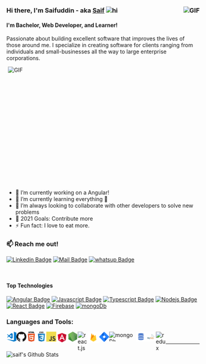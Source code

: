 ### Hi there, I'm Saifuddin - aka [Saif][website] <img src="https://user-images.githubusercontent.com/1303154/88677602-1635ba80-d120-11ea-84d8-d263ba5fc3c0.gif" width="28px" alt="hi">  <img align="right" alt="GIF" src="https://visitor-badge.glitch.me/badge?page_id=u4saif"/>

#### I'm Bachelor, Web Developer, and Learner!
Passionate about building excellent software that improves the lives of those around me. I specialize in creating software for clients ranging from individuals and small-businesses all the way to large enterprise corporations.

 <img align="right" alt="GIF" src="https://www.gottaperson.com/images/freelancer.gif" width="500" height="320"/>
 
- 🔭 I’m currently working on a Angular!
- 🌱 I’m currently learning everything 🤣
- 👯 I’m always looking to collaborate with other developers to solve new problems
- 🚀 2021 Goals: Contribute more 
- ⚡ Fun fact: I love to eat more. 

### :mailbox: Reach me out!

[![Linkedin Badge](https://img.shields.io/badge/-Saifuddin-0e76a8?style=flat&labelColor=0e76a8&logo=linkedin&logoColor=white)](https://www.linkedin.com/in/saifuddin-shaikh-1b4896bb/d/) [![Mail Badge](https://img.shields.io/badge/-u4saif-c0392b?style=flat&labelColor=c0392b&logo=gmail&logoColor=white)](mailto:u4saif@gmail.com) [![whatsup Badge](https://img.shields.io/badge/-Saif-25D366?style=flat&labelColor=25D366&logo=whatsapp&logoColor=white)](https://api.whatsapp.com/send?phone=919582855871)


<br />

#### Top Technologies

<!-- TODO: Make technologies links takes you to repositories -->

[![Angular Badge](https://img.shields.io/badge/-Angular-FF2E2E?style=for-the-badge&labelColor=black&logo=angular&logoColor=FF2E2E)](#) [![Javascript Badge](https://img.shields.io/badge/-Javascript-F0DB4F?style=for-the-badge&labelColor=black&logo=javascript&logoColor=F0DB4F)](#) [![Typescript Badge](https://img.shields.io/badge/-Typescript-007acc?style=for-the-badge&labelColor=black&logo=typescript&logoColor=007acc)](#) [![Nodejs Badge](https://img.shields.io/badge/-Nodejs-3C873A?style=for-the-badge&labelColor=black&logo=node.js&logoColor=3C873A)](#) [![React Badge](https://img.shields.io/badge/-React-61DBFB?style=for-the-badge&labelColor=black&logo=react&logoColor=61DBFB)](#) [![Firebase](https://img.shields.io/badge/-Firebase-FAD02C?style=for-the-badge&labelColor=black&logo=firebase&logoColor=FAD02C)](#) [![mongoDb](https://img.shields.io/badge/-mongodb-0A7029?style=for-the-badge&labelColor=black&logo=mongodb&logoColor=0A7029)](#)

### Languages and Tools:

[<img align="left" alt="Visual Studio Code" width="26px" src="https://raw.githubusercontent.com/github/explore/80688e429a7d4ef2fca1e82350fe8e3517d3494d/topics/visual-studio-code/visual-studio-code.png" />][website]
[<img align="left" alt="GitHub" width="26px" src="https://raw.githubusercontent.com/github/explore/78df643247d429f6cc873026c0622819ad797942/topics/github/github.png" />][website]
[<img align="left" alt="HTML5" width="26px" src="https://raw.githubusercontent.com/github/explore/80688e429a7d4ef2fca1e82350fe8e3517d3494d/topics/html/html.png" />][website]
[<img align="left" alt="CSS3" width="26px" src="https://raw.githubusercontent.com/github/explore/80688e429a7d4ef2fca1e82350fe8e3517d3494d/topics/css/css.png" />][website]
[<img align="left" alt="JavaScript" width="26px" src="https://raw.githubusercontent.com/github/explore/80688e429a7d4ef2fca1e82350fe8e3517d3494d/topics/javascript/javascript.png" />][website]
[<img align="left" alt="Angular" width="30px" src="https://raw.githubusercontent.com/u4saif/README.md/master/angular.png" />][website]
[<img align="left" alt="Node.js" width="26px" src="https://raw.githubusercontent.com/github/explore/80688e429a7d4ef2fca1e82350fe8e3517d3494d/topics/nodejs/nodejs.png" />][website]
[<img align="left" alt="react.js" width="26px" src="https://cdn.worldvectorlogo.com/logos/react-1.svg" />][website]
[<img align="left" alt="firebase" width="30px" src="https://raw.githubusercontent.com/u4saif/README.md/master/pngegg.png" />][website]
[<img align="left" alt="jira" width="26px" src="https://raw.githubusercontent.com/u4saif/README.md/master/clipart2204623.png" />][website]
[<img align="left" alt="mongoDb" width="70px" height="25px" src="https://webimages.mongodb.com/_com_assets/cms/MongoDB_Logo_FullColorBlack_RGB-4td3yuxzjs.png?auto=format%2Ccompress" />][website]
[<img align="left" alt="SQL" width="26px" src="https://raw.githubusercontent.com/github/explore/80688e429a7d4ef2fca1e82350fe8e3517d3494d/topics/sql/sql.png" />][website]
[<img align="left" alt="MySQL" width="26px" src="https://raw.githubusercontent.com/github/explore/80688e429a7d4ef2fca1e82350fe8e3517d3494d/topics/mysql/mysql.png" />][website]
 [<img align="left" alt="redux" width="26px" src="https://raw.githubusercontent.com/reduxjs/redux/master/logo/logo.png" />][website]
<br />

---

<img align="left" alt="saif's Github Stats" src="https://github-readme-stats.vercel.app/api/top-langs/?username=u4saif" />

[website]: https://imsaif.web.app
[twitter]: https://twitter.com
[youtube]: https://youtube.com
[instagram]: https://instagram.com
[linkedin]: https://linkedin.com/in
[whatsapp]: https://api.whatsapp.com/send?phone=919582855871
[gmail]: https://mail.google.com/mail/u/0/?view=cm&fs=1&tf=1&to=u4saif@gmail.com


